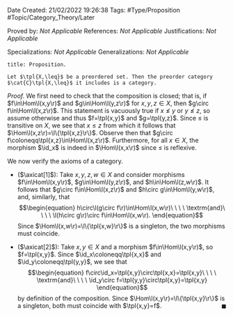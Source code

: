 <div class="topSpace"></div>

Date Created: 21/02/2022 19:26:38
Tags: #Type/Proposition #Topic/Category_Theory/Later

Proved by: <i>Not Applicable</i>
References: <i>Not Applicable</i>
Justifications: <i>Not Applicable</i>

Specializations: <i>Not Applicable</i>
Generalizations: <i>Not Applicable</i>

``` ad-Proposition
title: Proposition.

Let $\tpl{X,\leq}$ be a preordered set. Then the preorder category $\cat{C}\tpl{X,\leq}$ it includes is a category.

```

<i>Proof.</i> We first need to check that the composition is closed; that is, if $f\in\Hom\l(x,y\r)$ and $g\in\Hom\l(y,z\r)$ for $x,y,z\in X$, then $g\circ f\in\Hom\l(x,z\r)$. This statement is vacuously true if $x\not\leq y$ or $y\not\leq z$, so assume otherwise and thus $f=\tpl{x,y}$ and $g=\tpl{y,z}$. Since $\leq$ is transitive on $X$, we see that $x\leq z$ from which it follows that $\Hom\l(x,z\r)=\l\{\tpl{x,z}\r\}$. Observe then that $g\circ f\coloneqq\tpl{x,z}\in\Hom\l(x,z\r)$. Furthermore, for all $x\in X$, the morphism $\id_x$ is indeed in $\Hom\l(x,x\r)$ since $\leq$ is reflexive.

We now verify the axioms of a category.
* ($\axicat[1]$): Take $x,y,z,w\in X$ and consider morphisms $f\in\Hom\l(x,y\r)$, $g\in\Hom\l(y,z\r)$, and $h\in\Hom\l(z,w\r)$. It follows that $g\circ f\in\Hom\l(x,z\r)$ and $h\circ g\in\Hom\l(y,w\r)$, and, similarly, that$$\begin{equation}
        h\circ\l(g\circ f\r)\in\Hom\l(x,w\r)\ \ \ \ \textrm{and}\ \ \ \ \l(h\circ g\r)\circ f\in\Hom\l(x,w\r).
    \end{equation}$$
Since $\Hom\l(x,w\r)=\l\{\tpl{x,w}\r\}$ is a singleton, the two morphisms must coincide.

* ($\axicat[2]$): Take $x,y\in X$ and a morphism $f\in\Hom\l(x,y\r)$, so $f=\tpl{x,y}$. Since $\id_x\coloneqq\tpl{x,x}$ and $\id_y\coloneqq\tpl{y,y}$, we see that
$$\begin{equation}
    f\circ\id_x=\tpl{x,y}\circ\tpl{x,x}=\tpl{x,y}\ \ \ \ \textrm{and}\ \ \ \ \id_y\circ f=\tpl{y,y}\circ\tpl{x,y}=\tpl{x,y}
\end{equation}$$
by definition of the composition. Since $\Hom\l(x,y\r)=\l\{\tpl{x,y}\r\}$ is a singleton, both must coincide with $\tpl{x,y}=f$.<span style="float:right;">$\blacksquare$</span> 
